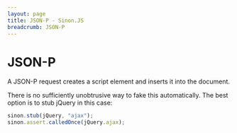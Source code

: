 ```yaml
---
layout: page
title: JSON-P - Sinon.JS
breadcrumb: JSON-P
---
```


# JSON-P

A JSON-P request creates a script element and inserts it into the document.

There is no sufficiently unobtrusive way to fake this automatically. The best option is to stub jQuery in this case:

```javascript
sinon.stub(jQuery, "ajax");
sinon.assert.calledOnce(jQuery.ajax);
```
